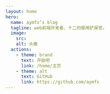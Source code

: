 ```yaml
---
layout: home
hero:
  name: aymfx‘s blog
  tagline: web前端开发者、十二的御用铲屎官。
  image:
    src: 
    alt: 头像
  actions:
    - theme: brand
      text: 开始吧
      link: /home/主页
    - theme: alt
      text: GitHub
      link: https://github.com/aymfx
---
```


